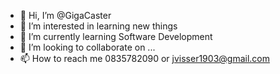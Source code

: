 - 👋 Hi, I’m @GigaCaster
- 👀 I’m interested in learning new things
- 🌱 I’m currently learning Software Development
- 💞️ I’m looking to collaborate on ...
- 📫 How to reach me 0835782090 or jvisser1903@gmail.com

<!---
GigaCaster/GigaCaster is a ✨ special ✨ repository because its `README.md` (this file) appears on your GitHub profile.
You can click the Preview link to take a look at your changes.
--->
